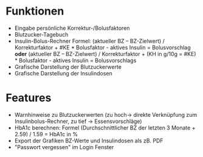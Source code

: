 # Funktionen
- Eingabe persönliche Korrektur-/Bolusfaktoren
- Blutzucker-Tagebuch
- Insulin-Bolus-Rechner
Formel: (aktueller BZ – BZ-Zielwert) / Korrekturfaktor + #KE * Bolusfaktor - aktives Insulin = Bolusvorschlag
**oder**
(aktueller BZ – BZ-Zielwert) / Korrekturfaktor + (KH in g/10g = #KE) * Bolusfaktor - aktives Insulin = Bolusvorschlags
- Grafische Darstellung der Blutzuckerwerte
- Grafische Darstellung der Insulindosen

# Features
- Warnhinweise zu Blutzuckerwerten (zu hoch-> direkte Verknüpfung zum Insulinbolus-Rechner, zu tief -> Essensvorschläge)
- HbA1c berechnen: Formel (Durchschnittlicher BZ der letzten 3 Monate + 2.59) / 1.59 = HbA1c in %
- Export der Grafiken BZ-Werte und Insulindosen als zB. PDF
- "Passwort vergessen" im Login Fenster
